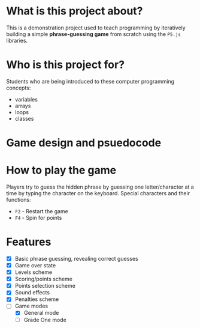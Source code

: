 # What is this project about?

This is a demonstration project used to teach programming by iteratively building a simple **phrase-guessing game** from scratch using the `P5.js` libraries.

# Who is this project for?

Students who are being introduced to these computer programming concepts:

- variables
- arrays
- loops
- classes

# Game design and psuedocode

<TODO>

# How to play the game

Players try to guess the hidden phrase by guessing one letter/character at a time by typing the character on the keyboard.
Special characters and their functions:

- `F2` - Restart the game
- `F4` - Spin for points

# Features

- [x] Basic phrase guessing, revealing correct guesses
- [x] Game over state
- [x] Levels scheme
- [x] Scoring/points scheme
- [x] Points selection scheme
- [x] Sound effects
- [x] Penalties scheme
- [ ] Game modes
  - [x] General mode
  - [ ] Grade One mode
